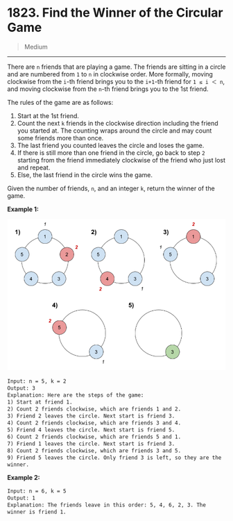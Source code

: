 # 1823. Find the Winner of the Circular Game

> Medium

------

There are `n` friends that are playing a game. The friends are sitting in a circle and are numbered from `1` to `n` in clockwise order. More formally, moving clockwise from the `i`-th friend brings you to the `i+1`-th friend for `1 ≤ i ＜ n`, and moving clockwise from the `n`-th friend brings you to the 1st friend.

The rules of the game are as follows:

1. Start at the 1st friend.
2. Count the next `k` friends in the clockwise direction including the friend you started at. The counting wraps around the circle and may count some friends more than once.
3. The last friend you counted leaves the circle and loses the game.
4. If there is still more than one friend in the circle, go back to step `2` starting from the friend immediately clockwise of the friend who just lost and repeat.
5. Else, the last friend in the circle wins the game.

Given the number of friends, `n`, and an integer `k`, return the winner of the game.

**Example 1:**

![circle](images/circle.png)

```
Input: n = 5, k = 2
Output: 3
Explanation: Here are the steps of the game:
1) Start at friend 1.
2) Count 2 friends clockwise, which are friends 1 and 2.
3) Friend 2 leaves the circle. Next start is friend 3.
4) Count 2 friends clockwise, which are friends 3 and 4.
5) Friend 4 leaves the circle. Next start is friend 5.
6) Count 2 friends clockwise, which are friends 5 and 1.
7) Friend 1 leaves the circle. Next start is friend 3.
8) Count 2 friends clockwise, which are friends 3 and 5.
9) Friend 5 leaves the circle. Only friend 3 is left, so they are the winner.
```

**Example 2:**

```
Input: n = 6, k = 5
Output: 1
Explanation: The friends leave in this order: 5, 4, 6, 2, 3. The winner is friend 1.
```